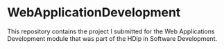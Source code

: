 # WebApplicationDevelopment
This repository contains the project I submitted for the Web Applications Development module that was part of the HDip in Software Development.
